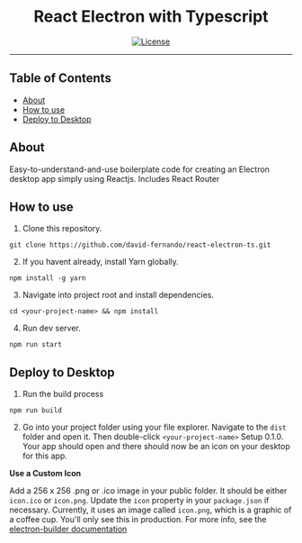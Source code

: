 <h1 align="center">React Electron with Typescript </h1>

<div align="center">

[![License](https://img.shields.io/badge/license-MIT-blue.svg)](/LICENSE)

</div>

---

## Table of Contents

- [About](#about)
- [How to use](#usage)
- [Deploy to Desktop](#deploy)

## <div id="about">About</div>

Easy-to-understand-and-use boilerplate code for creating an Electron desktop app simply using Reactjs. Includes React Router

## <div id="usage">How to use</div>

1. Clone this repository.
```
git clone https://github.com/david-fernando/react-electron-ts.git
```
2. If you havent already, install Yarn globally.
```
npm install -g yarn
```
3. Navigate into project root and install dependencies.
```
cd <your-project-name> && npm install
```
4. Run dev server.
```
npm run start
```

## <div id="deploy">Deploy to Desktop</div>
1. Run the build process
```
npm run build
```
2. Go into your project folder using your file explorer. Navigate to the `dist` folder and open it. Then double-click `<your-project-name>` Setup 0.1.0. Your app should open and there should now be an icon on your desktop for this app.

**Use a Custom Icon**

Add a 256 x 256 .png or .ico image in your public folder. It should be either `icon.ico` or `icon.png`. Update the `icon` property in your `package.json` if necessary. Currently, it uses an image called `icon.png`, which is a graphic of a coffee cup. You'll only see this in production. For more info, see the [electron-builder documentation](https://www.electron.build/icons)